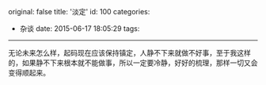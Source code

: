 original: false
title: '淡定'
id: 100
categories:
  - 杂谈
date: 2015-06-17 18:05:29
tags:
---

无论未来怎么样，起码现在应该保持镇定，人静不下来就做不好事，至于我这样的，如果静不下来根本就不能做事，所以一定要冷静，好好的梳理，那样一切又会变得顺起来。
